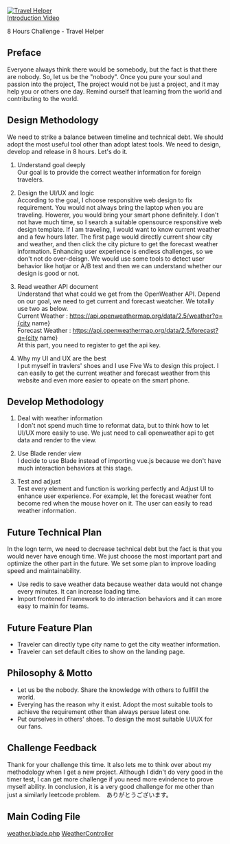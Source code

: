 [![Travel Helper](http://img.youtube.com/vi/Lyb-gxZqocQ/0.jpg)](http://www.youtube.com/watch?v=Lyb-gxZqocQ "Travel Helper")
<br>
[Introduction Video](http://www.youtube.com/watch?v=Lyb-gxZqocQ)

8 Hours Challenge - Travel Helper

## Preface
Everyone always think there would be somebody, but the fact is that there are nobody. So, let us be the "nobody". Once you pure your soul and passion into the project, The project would not be just a project, and it may help you or others one day. Remind ourself that learning from the world and contributing to the world.  

## Design Methodology
We need to strike a balance between timeline and technical debt. We should adopt the most useful tool other than adopt latest tools. We need to design, develop and release in 8 hours. Let's do it.

1. Understand goal deeply<br>
Our goal is to provide the correct weather information for foreign travelers.

2. Design the UI/UX and logic<br>
According to the goal, I choose responsitive web design to fix requirement.
You would not always bring the laptop when you are traveling. Howerer, you would bring your smart phone definitely. I don't not have much time, so I search a suitable opensource responsitive web design template.
If I am traveling, I would want to know current weather and a few hours later. The first page would directly current show city and weather, and then click the city picture to get the forecast weather information. Enhancing user experience is endless challenges, so we don't not do over-deisgn. We would use some tools to detect user behavior like hotjar or A/B test and then we can understand whether our design is good or not.  

3. Read weather API document<br>
Understand that what could we get from the OpenWeather API. Depend on our goal, we need to get current and forecast weatcher. We totally use two as below.<br>
Current Weather : https://api.openweathermap.org/data/2.5/weather?q={city name}<br>
Forecast Weather : https://api.openweathermap.org/data/2.5/forecast?q={city name}<br>
At this part, you need to register to get the api key.

4. Why my UI and UX are the best<br>
I put myself in travlers' shoes and I use Five Ws to design this project. I can easily to get the current weather and forecast weather from this website and even more easier to opeate on the smart phone.

## Develop Methodology

1. Deal with weather information<br>
I don't not spend much time to reformat data, but to think how to let UI/UX more easily to use.
We just need to call openweather api to get data and render to the view.

2. Use Blade render view<br>
I decide to use Blade instead of importing vue.js because we don't have much interaction behaviors at this stage. 

3. Test and adjust<br>
Test every element and function is working perfectly and Adjust UI to enhance user experience. For example, let the forecast weather font become red when the mouse hover on it. The user can easily to read weather information.

## Future Technical Plan 
In the logn term, we need to decrease technical debt but the fact is that you would never have enough time.
We just choose the most important part and optimize the other part in the future. We set some plan to improve loading speed and maintainability.

- Use redis to save weather data because weather data would not change every minutes. It can increase loading time. 
- Import frontened Framework to do interaction behaviors and it can more easy to mainin for teams.

## Future Feature Plan

- Traveler can directly type city name to get the city weather information.
- Traveler can set default cities to show on the landing page.

## Philosophy & Motto

- Let us be the nobody. Share the knowledge with others to fullfill the world.
- Everying has the reason why it exist. Adopt the most suitable tools to achieve the requirement other than always persue latest one.
- Put ourselves in others' shoes. To design the most suitable UI/UX for our fans.

## Challenge Feedback
Thank for your challenge this time. It also lets me to think over about my methodology when I get a new project. Although I didn't do very good in the timer test, I can get more challenge if you need more evindence to prove myself ability. In conclusion, it is a very good challenge for me other than just a similarly leetcode problem.　ありがとうございます。 

## Main Coding File
[weather.blade.php](https://github.com/FlyRayTsou/TravelWeather/blob/master/resources/views/weather.blade.php)
[WeatherController](https://github.com/FlyRayTsou/TravelWeather/blob/master/app/Http/Controllers/WeatherController.php)